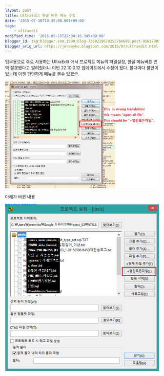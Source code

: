 ```yaml
---
layout: post
title: UltraEdit 한글 버튼 메뉴 수정
date: '2015-07-16T10:35:00.001+09:00'
tags:
    - ultraedit
modified_time: '2015-09-15T22:04:16.345+09:00'
blogger_id: tag:blogger.com,1999:blog-7360229670252766698.post-956179055766586787
blogger_orig_url: https://jeremyko.blogspot.com/2015/07/ultraedit.html
---
```


업무용으로 주로 사용하는 UltraEdit 에서 프로젝트 메뉴의 파일설정, 한글 메뉴버튼 번역 잘못됐다고 알려줬더니 이번 22.10.0.12 업데이트에서 수정이 됬다. 볼때마다 불만이었는데 이젠 편안하게 메뉴를 볼수 있겠군.

![blog-image](/assets/img/20150716-ultraedit.png)

아래가 바뀐 내용

![blog-image](/assets/img/20150716-ultraedit_fix.png)
